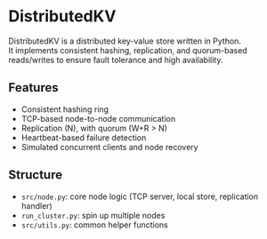 # DistributedKV

DistributedKV is a distributed key-value store written in Python.  
It implements consistent hashing, replication, and quorum-based reads/writes to ensure fault tolerance and high availability.

## Features
- Consistent hashing ring
- TCP-based node-to-node communication
- Replication (N), with quorum (W+R > N)
- Heartbeat-based failure detection
- Simulated concurrent clients and node recovery

## Structure
- `src/node.py`: core node logic (TCP server, local store, replication handler)
- `run_cluster.py`: spin up multiple nodes
- `src/utils.py`: common helper functions